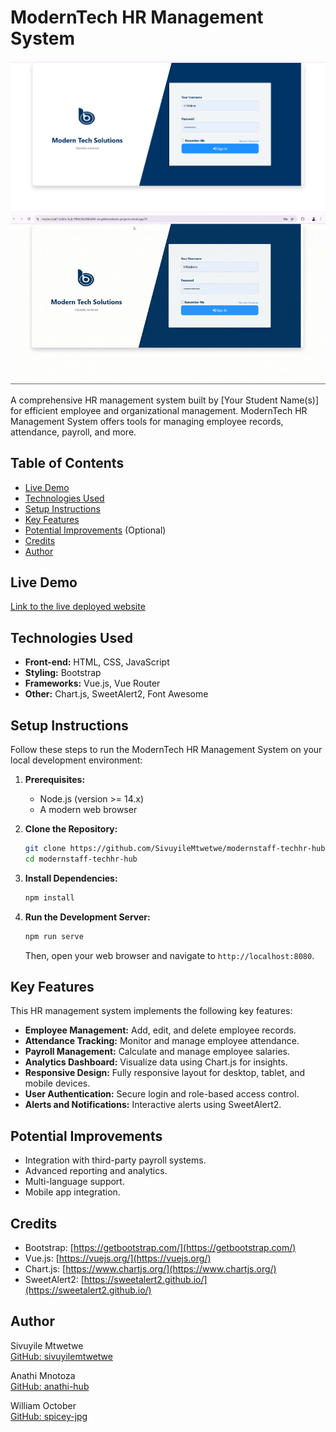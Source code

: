 # ModernTech HR Management System

[![Screenshot of Homepage](https://github.com/SivuyileMtwetwe/Images/blob/78b6e0e4c9b37c88bb704f220d0be5617810479a/asserts/Screenshot%202025-04-10%20120732.png?raw=true)](https://modernstaff-techhr-hub-99b636e5866484-sivuyilemtwetwes-projects.vercel.app/#/)
[![Animated GIF of Features](https://github.com/SivuyileMtwetwe/Images/blob/de89e04367e7d519ab26ea61d6e139ff1df30104/asserts/ScreenRecording2025-04-10120958-ezgif.com-optimize.gif?raw=true)](https://modernstaff-techhr-hub-99b636e5866484-sivuyilemtwetwes-projects.vercel.app/#/)

A comprehensive HR management system built by [Your Student Name(s)] for efficient employee and organizational management. ModernTech HR Management System offers tools for managing employee records, attendance, payroll, and more.

## Table of Contents
- [Live Demo](#live-demo)
- [Technologies Used](#technologies-used)
- [Setup Instructions](#setup-instructions)
- [Key Features](#key-features)
- [Potential Improvements](#potential-improvements) (Optional)
- [Credits](#credits)
- [Author](#author)

## Live Demo
[Link to the live deployed website](https://modernstaff-techhr-hub-99b636e5866484-sivuyilemtwetwes-projects.vercel.app/#/)

## Technologies Used
- **Front-end:** HTML, CSS, JavaScript
- **Styling:** Bootstrap
- **Frameworks:** Vue.js, Vue Router
- **Other:** Chart.js, SweetAlert2, Font Awesome

## Setup Instructions

Follow these steps to run the ModernTech HR Management System on your local development environment:

1.  **Prerequisites:**
    * Node.js (version >= 14.x)
    * A modern web browser

2.  **Clone the Repository:**
    ```bash
    git clone https://github.com/SivuyileMtwetwe/modernstaff-techhr-hub
    cd modernstaff-techhr-hub
    ```

3.  **Install Dependencies:**
    ```bash
    npm install
    ```

4.  **Run the Development Server:**
    ```bash
    npm run serve
    ```
    Then, open your web browser and navigate to `http://localhost:8080`.

## Key Features
This HR management system implements the following key features:

* **Employee Management:** Add, edit, and delete employee records.
* **Attendance Tracking:** Monitor and manage employee attendance.
* **Payroll Management:** Calculate and manage employee salaries.
* **Analytics Dashboard:** Visualize data using Chart.js for insights.
* **Responsive Design:** Fully responsive layout for desktop, tablet, and mobile devices.
* **User Authentication:** Secure login and role-based access control.
* **Alerts and Notifications:** Interactive alerts using SweetAlert2.

## Potential Improvements 
* Integration with third-party payroll systems.
* Advanced reporting and analytics.
* Multi-language support.
* Mobile app integration.

## Credits 
* Bootstrap: [https://getbootstrap.com/](https://getbootstrap.com/)
* Vue.js: [https://vuejs.org/](https://vuejs.org/)
* Chart.js: [https://www.chartjs.org/](https://www.chartjs.org/)
* SweetAlert2: [https://sweetalert2.github.io/](https://sweetalert2.github.io/)


## Author
Sivuyile Mtwetwe  
[GitHub: sivuyilemtwetwe](https://github.com/sivuyilemtwetwe)  

Anathi Mnotoza  
[GitHub: anathi-hub](https://github.com/anathi-hub)  

William October  
[GitHub: spicey-jpg](https://github.com/spicey-jpg)

